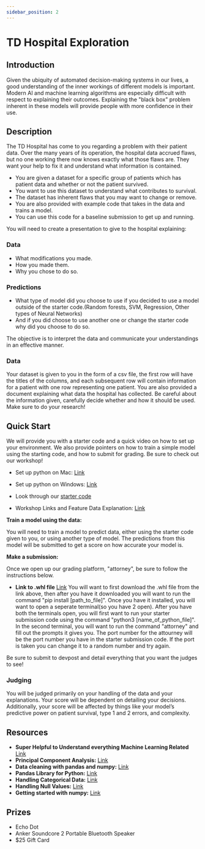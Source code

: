 ```yaml
---
sidebar_position: 2
---
```

# TD Hospital Exploration

## Introduction

Given the ubiquity of automated decision-making systems in our lives, a good understanding of the inner workings of different models is important. Modern AI and machine learning algorithms are especially difficult with respect to explaining their outcomes. Explaining the "black box" problem inherent in these models will provide people with more confidence in their use.

## Description

The TD Hospital has come to you regarding a problem with their patient data. Over the many years of its operation, the hospital data accrued flaws, but no one working there now knows exactly what those flaws are. They want your help to fix it and understand what information is contained.

- You are given a dataset for a specific group of patients which has patient data and whether or not the patient survived.
- You want to use this dataset to understand what contributes to survival.
- The dataset has inherent flaws that you may want to change or remove.
- You are also provided with example code that takes in the data and trains a model.
- You can use this code for a baseline submission to get up and running.

You will need to create a presentation to give to the hospital explaining:

### Data

- What modifications you made.
- How you made them.
- Why you chose to do so.

### Predictions

- What type of model did you choose to use if you decided to use a model outside of the starter code.(Random forests, SVM, Regression, Other types of Neural Networks)
- And if you did choose to use another one or change the starter code why did you choose to do so.

The objective is to interpret the data and communicate your understandings in an effective manner.

### Data

Your dataset is given to you in the form of a csv file, the first row will have the titles of the columns, and each subsequent row will contain information for a patient with one row representing one patient. You are also provided a document explaining what data the hospital has collected. Be careful about the information given, carefully decide whether and how it should be used. Make sure to do your research!

## Quick Start

We will provide you with a starter code and a quick video on how to set up your environment. We also provide pointers on how to train a simple model using the starting code, and how to submit for grading. Be sure to check out our workshop!

- Set up python on Mac: [Link](https://drive.google.com/file/d/1htIW-PlNXZiAZYsef4jqz9k4fnh6hdi8/view?usp=drive_link)
- Set up python on Windows: [Link](https://drive.google.com/file/d/1kIX7gU3Pp54adS2KQTLtytuTxa_kQrBj/view?usp=drive_link)

- Look through our [starter code](https://drive.google.com/file/d/1RwegHMn-CZ4q2qEGf1z_CbnaZj78CoiP/view?usp=drive_link)

- Workshop Links and Feature Data Explanation: [Link](https://drive.google.com/drive/folders/1ZUYfeox13TPPTttvPmEbybLFK5yqG5DA)

**Train a model using the data:**

You will need to train a model to predict data, either using the starter code given to you, or using another type of model. The predictions from this model will be submitted to get a score on how accurate your model is.

**Make a submission:**

Once we open up our grading platform, "attorney", be sure to follow the instructions below.

- **Link to .whl file** [Link](https://drive.google.com/file/d/1MgMhTv38qw8oxFZ-2M8047fGwANkGXDu/view?usp=drive_link)
You will want to first download the .whl file from the link above, then after you have it downloaded you will want to run the command "pip install [path_to_file]". Once you have it installed, you will want to open a seperate terminal(so you have 2 open). After you have both the terminals open, you will first want to run your starter submission code using the command "python3 [name_of_python_file]". In the second terminal, you will want to run the command "attorney" and fill out the prompts it gives you. The port number for the attourney will be the port number you have in the starter submission code. If the port is taken you can change it to a random number and try again. 

Be sure to submit to devpost and detail everything that you want the judges to see!

### Judging

You will be judged primarily on your handling of the data and your explanations. Your score will be dependent on detailing your decisions. Additionally, your score will be affected by things like your model’s predictive power on patient survival, type 1 and 2 errors, and complexity.

## Resources

- **Super Helpful to Understand everything Machine Learning Related** [Link](https://www.youtube.com/@statquest/playlists)
- **Principal Component Analysis:** [Link](https://www.datacamp.com/tutorial/principal-component-analysis-in-python)
- **Data cleaning with pandas and numpy:** [Link](https://realpython.com/python-data-cleaning-numpy-pandas/)
- **Pandas Library for Python:** [Link](https://pandas.pydata.org/docs/)
- **Handling Categorical Data:** [Link](https://www.linkedin.com/pulse/mastering-machine-learning-categorical-data-resources-adeoluwa-atanda/)
- **Handling Null Values:** [Link](https://towardsdatascience.com/7-ways-to-handle-missing-values-in-machine-learning-1a6326adf79e)
- **Getting started with numpy:** [Link](https://numpy.org/doc/stable/user/absolute_beginners.html)

## Prizes
- Echo Dot
- Anker Soundcore 2 Portable Bluetooth Speaker
- $25 Gift Card